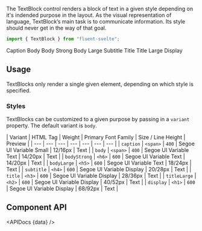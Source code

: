 <script lang="ts">
    import { TextBlock } from "$lib";
    import { Showcase, APIDocs } from "$site/lib";

    import data from "$lib/TextBlock/TextBlock.svelte?sveld&raw";
</script>

The TextBlock control renders a block of text in a given style depending on it's indended purpose in the layout. As the visual representation of language, TextBlock’s main task is to communicate information. Its style should never get in the way of that goal.

```ts
import { TextBlock } from "fluent-svelte";
``` 

<Showcase repl="9354fe2253804088b23e4dc9a882fa24" columns={3}>
    <TextBlock variant="caption">Caption</TextBlock>
    <TextBlock variant="body">Body</TextBlock>
    <TextBlock variant="bodyStrong">Body Strong</TextBlock>
    <TextBlock variant="bodyLarge">Body Large</TextBlock>
    <TextBlock variant="subtitle">Subtitle</TextBlock>
    <TextBlock variant="title">Title</TextBlock>
    <TextBlock variant="titleLarge">Title Large</TextBlock>
    <TextBlock variant="display">Display</TextBlock>
</Showcase>

## Usage

TextBlocks only render a single given element, depending on which style is specified.

### Styles

TextBlocks can be customized to a given purpose by passing in a `variant` property. The default variant is `body`.

| Variant | HTML Tag | Weight | Primary Font Family | Size / Line Height | Preview |
| --- | --- | --- | --- | --- | --- | --- |
| `caption` | `<span>` | `400` | Segoe UI Variable Small | 12/16px | <TextBlock variant="caption">Text</TextBlock> |
| `body` | `<span>` | `400` | Segoe UI Variable Text | 14/20px | <TextBlock variant="body">Text</TextBlock> |
| `bodyStrong` | `<h6>` | `600` | Segoe UI Variable Text | 14/20px | <TextBlock variant="bodyStrong">Text</TextBlock> |
| `bodyLarge` | `<h5>` | `600` | Segoe UI Variable Text | 18/24px | <TextBlock variant="bodyLarge">Text</TextBlock> |
| `subtitle` | `<h4>` | `600` | Segoe UI Variable Display | 20/28px | <TextBlock variant="subtitle">Text</TextBlock> |
| `title` | `<h3>` | `600` | Segoe UI Variable Display | 28/36px | <TextBlock variant="title">Text</TextBlock> |
| `titleLarge` | `<h2>` | `600` | Segoe UI Variable Display | 40/52px | <TextBlock variant="titleLarge">Text</TextBlock> |
| `display` | `<h1>` | `600` | Segoe UI Variable Display | 68/92px | <TextBlock variant="display">Text</TextBlock> |


## Component API

<APIDocs {data} />